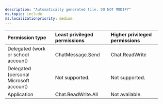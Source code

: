 ```yaml
---
description: "Automatically generated file. DO NOT MODIFY"
ms.topic: include
ms.localizationpriority: medium
---
```


|Permission type|Least privileged permissions|Higher privileged permissions|
|:---|:---|:---|
|Delegated (work or school account)|ChatMessage.Send|Chat.ReadWrite|
|Delegated (personal Microsoft account)|Not supported.|Not supported.|
|Application|Chat.ReadWrite.All|Not available.|

